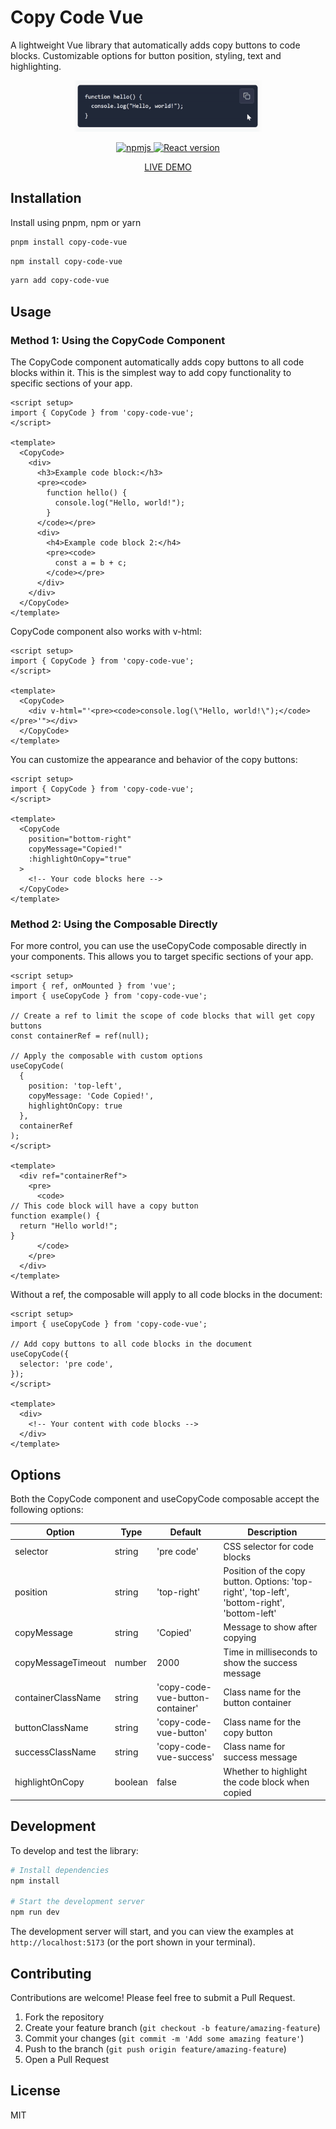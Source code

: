 # Copy Code Vue

A lightweight Vue library that automatically adds copy buttons to code blocks. Customizable options for button position, styling, text and highlighting.

<p align="center">
  <img src="https://github.com/rarar89/copy-code-vue/blob/main/public/copy-code-block.gif?raw=true" alt="Copy Code Demo" style="max-width:300px" />
</p>

<p align="center">
  <a href="https://www.npmjs.com/package/copy-code-vue">
    <img src="https://img.shields.io/npm/v/copy-code-vue.svg" alt="npmjs" />
  </a>
  <a href="https://github.com/rarar89/copy-code-react">
    <img src="https://img.shields.io/badge/React-library-blue" alt="React version" />
  </a>
</p>

<p align="center">
  <a href="https://apimimic.com/blog/building-a-crud-application-with-react-and-nextjs/">
    LIVE DEMO
  </a>
</p>

## Installation

Install using pnpm, npm or yarn

```bash
pnpm install copy-code-vue
```

```bash
npm install copy-code-vue
```

```bash
yarn add copy-code-vue
```

## Usage

### Method 1: Using the CopyCode Component

The CopyCode component automatically adds copy buttons to all code blocks within it. This is the simplest way to add copy functionality to specific sections of your app.

```vue
<script setup>
import { CopyCode } from 'copy-code-vue';
</script>

<template>
  <CopyCode>
    <div>
      <h3>Example code block:</h3>
      <pre><code>
        function hello() {
          console.log("Hello, world!");
        }
      </code></pre>
      <div>
        <h4>Example code block 2:</h4>
        <pre><code>
          const a = b + c;
        </code></pre>
      </div>
    </div>
  </CopyCode>
</template>
```

CopyCode component also works with v-html:

```vue
<script setup>
import { CopyCode } from 'copy-code-vue';
</script>

<template>
  <CopyCode>
    <div v-html="'<pre><code>console.log(\"Hello, world!\");</code></pre>'"></div>
  </CopyCode>
</template>
```

You can customize the appearance and behavior of the copy buttons:

```vue
<script setup>
import { CopyCode } from 'copy-code-vue';
</script>

<template>
  <CopyCode 
    position="bottom-right" 
    copyMessage="Copied!" 
    :highlightOnCopy="true"
  >
    <!-- Your code blocks here -->
  </CopyCode>
</template>
```

### Method 2: Using the Composable Directly

For more control, you can use the useCopyCode composable directly in your components. This allows you to target specific sections of your app.

```vue
<script setup>
import { ref, onMounted } from 'vue';
import { useCopyCode } from 'copy-code-vue';

// Create a ref to limit the scope of code blocks that will get copy buttons
const containerRef = ref(null);

// Apply the composable with custom options
useCopyCode(
  { 
    position: 'top-left',
    copyMessage: 'Code Copied!',
    highlightOnCopy: true 
  }, 
  containerRef
);
</script>

<template>
  <div ref="containerRef">
    <pre>
      <code>
// This code block will have a copy button
function example() {
  return "Hello world!";
}
      </code>
    </pre>
  </div>
</template>
```

Without a ref, the composable will apply to all code blocks in the document:

```vue
<script setup>
import { useCopyCode } from 'copy-code-vue';

// Add copy buttons to all code blocks in the document
useCopyCode({ 
  selector: 'pre code',
});
</script>

<template>
  <div>
    <!-- Your content with code blocks -->
  </div>
</template>
```

## Options

Both the CopyCode component and useCopyCode composable accept the following options:

| Option | Type | Default | Description |
|--------|------|---------|-------------|
| selector | string | 'pre code' | CSS selector for code blocks |
| position | string | 'top-right' | Position of the copy button. Options: 'top-right', 'top-left', 'bottom-right', 'bottom-left' |
| copyMessage | string | 'Copied' | Message to show after copying |
| copyMessageTimeout | number | 2000 | Time in milliseconds to show the success message |
| containerClassName | string | 'copy-code-vue-button-container' | Class name for the button container |
| buttonClassName | string | 'copy-code-vue-button' | Class name for the copy button |
| successClassName | string | 'copy-code-vue-success' | Class name for success message |
| highlightOnCopy | boolean | false | Whether to highlight the code block when copied |

## Development

To develop and test the library:

```bash
# Install dependencies
npm install

# Start the development server
npm run dev
```

The development server will start, and you can view the examples at `http://localhost:5173` (or the port shown in your terminal).

## Contributing

Contributions are welcome! Please feel free to submit a Pull Request.

1. Fork the repository
2. Create your feature branch (`git checkout -b feature/amazing-feature`)
3. Commit your changes (`git commit -m 'Add some amazing feature'`)
4. Push to the branch (`git push origin feature/amazing-feature`)
5. Open a Pull Request

## License

MIT
